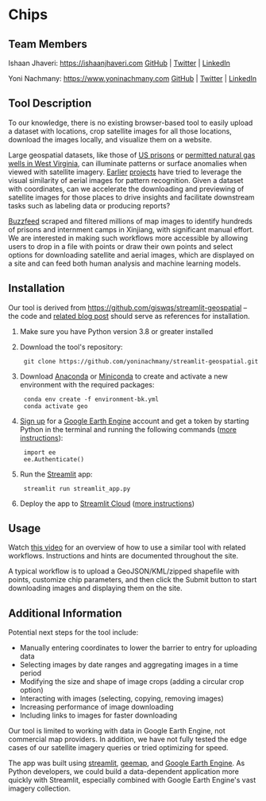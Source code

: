 # Chips

## Team Members

Ishaan Jhaveri: <https://ishaanjhaveri.com>
[GitHub](http://github.com/iaj8) | [Twitter](https://twitter.com/ishaan_jhavs) | [LinkedIn](https://www.linkedin.com/in/iajhaveri)

Yoni Nachmany: <https://www.yoninachmany.com>
[GitHub](https://github.com/YoniNachmany) | [Twitter](https://twitter.com/YoniNachmany) | [LinkedIn](https://www.linkedin.com/in/YoniNachmany/)

## Tool Description

To our knowledge, there is no existing browser-based tool to easily upload a dataset with locations, crop satellite images for all those locations, download the images locally, and visualize them on a website.

Large geospatial datasets, like those of [US prisons](http://prisonmap.com/) or [permitted natural gas wells in West Virginia](https://projects.propublica.org/graphics/wva-well-pads), can illuminate patterns or surface anomalies when viewed with satellite imagery. [Earlier](https://studioforcreativeinquiry.org/project/terrapattern) [projects](https://search.descarteslabs.com/) have tried to leverage the visual similarity of aerial images for pattern recognition. Given a dataset with coordinates, can we accelerate the downloading and previewing of satellite images for those places to drive insights and facilitate downstream tasks such as labeling data or producing reports?

[Buzzfeed](https://www.buzzfeednews.com/article/alison_killing/satellite-images-investigation-xinjiang-detention-camps) scraped and filtered millions of map images to identify hundreds of prisons and internment camps in Xinjiang, with significant manual effort. We are interested in making such workflows more accessible by allowing users to drop in a file with points or draw their own points and select options for downloading satellite and aerial images, which are displayed on a site and can feed both human analysis and machine learning models.

## Installation

Our tool is derived from https://github.com/giswqs/streamlit-geospatial – the code and [related blog post](https://blog.streamlit.io/creating-satellite-timelapse-with-streamlit-and-earth-engine/) should serve as references for installation.

1. Make sure you have Python version 3.8 or greater installed

2. Download the tool's repository:

        git clone https://github.com/yoninachmany/streamlit-geospatial.git

3. Download [Anaconda](https://www.anaconda.com/distribution/#download-section) or [Miniconda](https://docs.conda.io/en/latest/miniconda.html) to create and activate a new environment with the required packages:

        conda env create -f environment-bk.yml
        conda activate geo

4. [Sign up](https://earthengine.google.com/signup/) for a [Google Earth Engine](https://earthengine.google.com/) account and get a token by starting Python in the terminal and running the following commands ([more instructions](https://blog.streamlit.io/creating-satellite-timelapse-with-streamlit-and-earth-engine/#4-get-an-earth-engine-token)):

		import ee
		ee.Authenticate()

5. Run the [Streamlit](https://streamlit.io/) app:

		streamlit run streamlit_app.py

5. Deploy the app to [Streamlit Cloud](https://share.streamlit.io/) ([more instructions](https://blog.streamlit.io/creating-satellite-timelapse-with-streamlit-and-earth-engine/#5-deploy-your-app-to-streamlit-cloud))

## Usage

Watch [this video](https://www.youtube.com/watch?v=VVRK_-dEjR4) for an overview of how to use a similar tool with related workflows. Instructions and hints are documented throughout the site.

A typical workflow is to upload a GeoJSON/KML/zipped shapefile with points, customize chip parameters, and then click the Submit button to start downloading images and displaying them on the site.

## Additional Information

Potential next steps for the tool include:

- Manually entering coordinates to lower the barrier to entry for uploading data
- Selecting images by date ranges and aggregating images in a time period
- Modifying the size and shape of image crops (adding a circular crop option)
- Interacting with images (selecting, copying, removing images)
- Increasing performance of image downloading
- Including links to images for faster downloading

Our tool is limited to working with data in Google Earth Engine, not commercial map providers. In addition, we have not fully tested the edge cases of our satellite imagery queries or tried optimizing for speed.

The app was built using [streamlit](https://streamlit.io), [geemap](https://geemap.org), and [Google Earth Engine](https://earthengine.google.com). As Python developers, we could build a data-dependent application more quickly with Streamlit, especially combined with Google Earth Engine's vast imagery collection.
